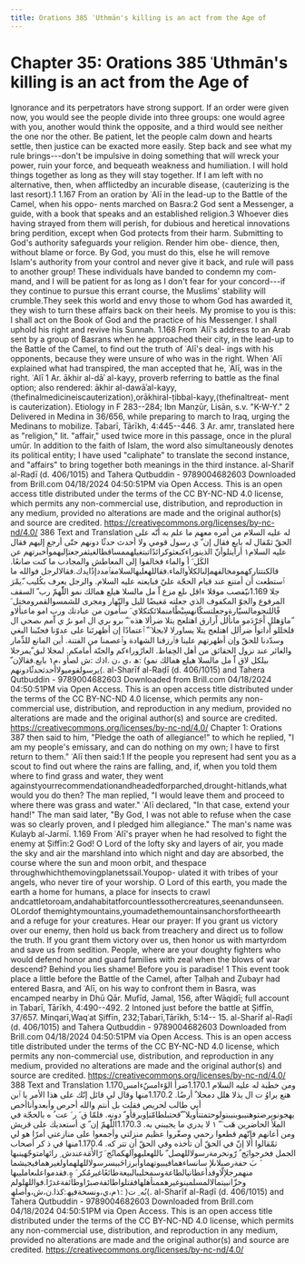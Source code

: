 ```yaml
---
title: Orations 385 ʿUthmān's killing is an act from the Age of
---
```

# Chapter 35: Orations 385 ʿUthmān's killing is an act from the Age of
Ignorance and its perpetrators have strong support. If an order were
given now, you would see the people divide into three groups: one would
agree with you, another would think the opposite, and a third would see
neither the one nor the other. Be patient, let the people calm down and
hearts settle, then justice can be exacted more easily. Step back and
see what my rule brings---don't be impulsive in doing something that
will wreck your power, ruin your force, and bequeath weakness and
humiliation. I will hold things together as long as they will stay
together. If I am left with no alternative, then, when afflictedby an
incurable disease, ⟨cauterizing is the last resort⟩.1 1.167 From an
oration by ʿAlī in the lead-up to the Battle of the Camel, when his
oppo- nents marched on Basra:2 God sent a Messenger, a guide, with a
book that speaks and an established religion.3 Whoever dies having
strayed from them will perish, for dubious and heretical innovations
bring perdition, except when God protects from their harm. Submitting to
God's authority safeguards your religion. Render him obe- dience, then,
without blame or force. By God, you must do this, else he will remove
Islam's authority from your control and never give it back, and rule
will pass to another group! These individuals have banded to condemn my
com- mand, and I will be patient for as long as I don't fear for your
concord---if they continue to pursue this errant course, the Muslims'
stability will crumble.They seek this world and envy those to whom God
has awarded it, they wish to turn these affairs back on their heels. My
promise to you is this: I shall act on the Book of God and the practice
of his Messenger. I shall uphold his right and revive his Sunnah. 1.168
From ʿAlī's address to an Arab sent by a group of Basrans when he
approached their city, in the lead-up to the Battle of the Camel, to
find out the truth of ʿAlī's deal- ings with his opponents, because they
were unsure of who was in the right. When ʿAlī explained what had
transpired, the man accepted that he, ʿAlī, was in the right. ʿAlī 1 Ar.
ākhir al-dāʾ al-kayy, proverb referring to battle as the final option;
also rendered: ākhir
al-dawāʾal-kayy,⟨thefinalmedicineiscauterization⟩,orākhiral-ṭibbal-kayy,⟨thefinaltreat-
ment is cauterization⟩. Etiology in F 283--284; Ibn Manẓūr, Lisān,
s.v. "K-W-Y." 2 Delivered in Medina in 36/656, while preparing to march
to Iraq, urging the Medinans to mobilize. Ṭabarī, Tārīkh, 4:445--446. 3
Ar. amr, translated here as "religion," lit. "affair," used twice more
in this passage, once in the plural umūr. In addition to the faith of
Islam, the word also simultaneously denotes its political entity; I have
used "caliphate" to translate the second instance, and "affairs" to
bring together both meanings in the third instance. al-Sharīf al-Raḍī
(d. 406/1015) and Tahera Qutbuddin - 9789004682603 Downloaded from
Brill.com 04/18/2024 04:50:51PM via Open Access. This is an open access
title distributed under the terms of the CC BY-NC-ND 4.0 license, which
permits any non-commercial use, distribution, and reproduction in any
medium, provided no alterations are made and the original author(s) and
source are credited. https://creativecommons.org/licenses/by-nc-nd/4.0/
386 Text and Translation له عليه السلام من أمره معهم ما علم به أنّه على
الحقّ ثمّقال له بايع فقال إن ّ ي رسول قومي ولا أحدث حدثًا دونهم حتّى أرجع
إليهم فقال عليه السلام١ أرأيتلوأنّ
الذينوراءكبعثوكرائدًاتبتغيلهممساقطالغيثفرجعتإليهموأخبرتهم عن الكَل َ أ
والماء فخالفوا إلى المعاطش والمجادب ما كنت صانعًا.
قالكنتتاركهمومخالفهمإلىالكلأوالماء.فقاللهعليهالسلامفٱمددإذًايدك.فقالالرجل
فوالله ما ٱستطعت أن أمتنع عند قيام الحجّة عليّ فبايعته عليه السلام. والرجل
يعرف بكُليب .ّيمْرَ جلا 1.169نيّفصب موقلا ءاقل ىلع مزع اّ مل مالسلا هيلع همالك
نمو اللّٰهمّ رب ّ السقف المرفوع والجوّ المكفوف الذي جعلته مَغيضًا لليل والنّهار
ومجرى للشمسوالقمرومختل َ فًاللنجومالسيّارةوجعلتسكّانهسِبْطًامنملائكتكلاي َ
سأَمون من عبادتك ورب امو ماعنألاو ّماوَهلل اًجَرْدَمو مانألل اًرارق اهتلعج يتلا
ضرألا هذه َ ّ برو ىري ال امو ىرُ ي اّمم ىصحي ال قلخللو اًداتوأ ضرألل اهتلعج
يتلا يساورلا لابجلا َ ّ ٱعتمادًا إن أظهرتَنا على عدوّنا فجنّبنا البغي وسدّدنا
للحقّ وإن أظهرتهم علينا فٱرزقنا الشهادة وٱعصمنا من الفتنة. أين المانع
للذِّمار والغائر عند نزول الحقائق من أهل الحِفاظ. العارُوراءكم والجنّة
أَمامكم. لمجلا لبق ّيمرجلا بيلكل لاق اّ مل مالسلا هيلع همالك نمو⟩ :ھ ،ي ،ن
.اذك :ش لصأو ،م١ بايع.فقالإن ّ يرسولقوميولاأحدثحدثًادونهم⟨. al-Sharīf
al-Raḍī (d. 406/1015) and Tahera Qutbuddin - 9789004682603 Downloaded
from Brill.com 04/18/2024 04:50:51PM via Open Access. This is an open
access title distributed under the terms of the CC BY-NC-ND 4.0 license,
which permits any non-commercial use, distribution, and reproduction in
any medium, provided no alterations are made and the original author(s)
and source are credited.
https://creativecommons.org/licenses/by-nc-nd/4.0/ Chapter 1: Orations
387 then said to him, "Pledge the oath of allegiance!" to which he
replied, "I am my people's emissary, and can do nothing on my own; I
have to first return to them." ʿAlī then said:1 If the people you
represent had sent you as a scout to find out where the rains are
falling, and, if, when you told them where to find grass and water, they
went againstyourrecommendationandheadedforparched,drought-hitlands,what
would you do then? The man replied, "I would leave them and proceed to
where there was grass and water." ʿAlī declared, "In that case, extend
your hand!" The man said later, "By God, I was not able to refuse when
the case was so clearly proven, and I pledged him allegiance." The man's
name was Kulayb al-Jarmī. 1.169 From ʿAlī's prayer when he had resolved
to fight the enemy at Ṣiffīn:2 God! O Lord of the lofty sky and layers
of air, you made the sky and air the marshland into which night and day
are absorbed, the course where the sun and moon orbit, and thespace
throughwhichthemovingplanetssail.Youpop- ulated it with tribes of your
angels, who never tire of your worship. O Lord of this earth, you made
the earth a home for humans, a place for insects to crawl
andcattletoroam,andahabitatforcountlessothercreatures,seenandunseen.
OLordof themightymountains,youmadethemountainsanchorsfortheearth and a
refuge for your creatures. Hear our prayer: If you grant us victory over
our enemy, then hold us back from treachery and direct us to follow the
truth. If you grant them victory over us, then honor us with martyrdom
and save us from sedition. People, where are your doughty fighters who
would defend honor and guard families with zeal when the blows of war
descend? Behind you lies shame! Before you is paradise! 1 This event
took place a little before the Battle of the Camel, after Ṭalḥah and
Zubayr had entered Basra, and ʿAlī, on his way to confront them in
Basra, was encamped nearby in Dhū Qār. Mufīd, Jamal, 156, after Wāqidī;
full account in Ṭabarī, Tārīkh, 4:490--492. 2 Intoned just before the
battle at Ṣiffīn, 37/657. Minqarī,Waqʿat Ṣiffīn, 232;Ṭabarī,Tārīkh,
5:14-- 15. al-Sharīf al-Raḍī (d. 406/1015) and Tahera Qutbuddin -
9789004682603 Downloaded from Brill.com 04/18/2024 04:50:51PM via Open
Access. This is an open access title distributed under the terms of the
CC BY-NC-ND 4.0 license, which permits any non-commercial use,
distribution, and reproduction in any medium, provided no alterations
are made and the original author(s) and source are credited.
https://creativecommons.org/licenses/by-nc-nd/4.0/ 388 Text and
Translation 1.170ومن خطبة له عليه السلام 1.170.1ضرأ الوًءامسٌءامس هنع يراوُ
ت ال يذلا هلل دمحلا ٌ أرضًا. 1.170.2منها وقال لي قائل إنّك على هذا الأمر
يا ٱبن أبي طالب لحريص فقلت بل أنتم والله أحرص وأبعدوأناأخص
يهجونوبرضتوهنيبوينيبنولوحتمتنأويلا ً ّقحتبلطامّنإوبرقأو ّ دونه. فلمّا ق َ
ر َ عت ُ ه بالحجّة في الملأ الحاضرين هَب َ ّ ١ لا يدري ما يجيبني به.
1.170.3اللّٰهمّ إن ّ ي أستعديك على قريش ومن أعانهم فإنّهم قطعوا رحمي وصغّروا
عظيم منزلتي وأجمعوا على منازعتي أمرًا هو لي ثمّقالوا ألا إنّ في الحقّ أن
تأخذه وفي الحقّ أن تتر كه. 1.170.4منها في ذ كر أصحاب الجمل فخرجوايَج ُ
رّونحرمةرسولاللهصل ّ ىاللهعليهوآلهكماتُج َ رّالأَمَةعندش ِ رائهامتوجّهينبها َ
بَ حفةرصبلاىلإ سانساءهمافيبيوتهماوأبرزاحَبيسرسولاللهلهماولغيرهمافيجيشما
منهمرجلإلّاوقدأعطانيالطاعةوسمحليبالبيعةطائعًاغيرمُكر َ هٍ.فقدمواعلىعامليبها
وخزّانبيتمالالمسلمينوغيرهممنأهلهافقتلواطائفةصبرًاوطائفةغدرًا.فواللهلولم
١م،ي،ونسخةفيھ:كذا.ن،ش،وأصلھ: ⟩بُه ِ ت⟨. al-Sharīf al-Raḍī (d. 406/1015)
and Tahera Qutbuddin - 9789004682603 Downloaded from Brill.com
04/18/2024 04:50:51PM via Open Access. This is an open access title
distributed under the terms of the CC BY-NC-ND 4.0 license, which
permits any non-commercial use, distribution, and reproduction in any
medium, provided no alterations are made and the original author(s) and
source are credited. https://creativecommons.org/licenses/by-nc-nd/4.0/